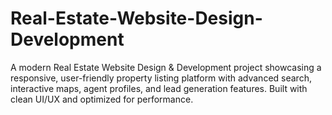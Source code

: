 # Real-Estate-Website-Design-Development
A modern Real Estate Website Design &amp; Development project showcasing a responsive, user-friendly property listing platform with advanced search, interactive maps, agent profiles, and lead generation features. Built with clean UI/UX and optimized for performance.
